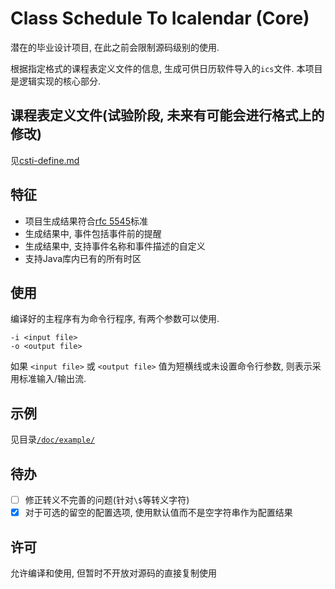 # Class Schedule To Icalendar (Core)

潜在的毕业设计项目, 在此之前会限制源码级别的使用.

根据指定格式的课程表定义文件的信息, 生成可供日历软件导入的`ics`文件. 本项目是逻辑实现的核心部分.

## 课程表定义文件(试验阶段, 未来有可能会进行格式上的修改)

见[csti-define.md](/doc/csti-define.md)

## 特征

- 项目生成结果符合[rfc 5545](https://tools.ietf.org/html/rfc5545)标准
- 生成结果中, 事件包括事件前的提醒
- 生成结果中, 支持事件名称和事件描述的自定义
- 支持Java库内已有的所有时区

## 使用

编译好的主程序有为命令行程序, 有两个参数可以使用.

```
-i <input file>
-o <output file>
```

如果 `<input file>` 或 `<output file>` 值为短横线或未设置命令行参数, 则表示采用标准输入/输出流.

## 示例

见目录[`/doc/example/`](!https://github.com/leafee98/class-schedule-to-icalendar-core/tree/master/doc/example)

## 待办

- [ ] 修正转义不完善的问题(针对`\$`等转义字符)
- [x] 对于可选的留空的配置选项, 使用默认值而不是空字符串作为配置结果

## 许可

允许编译和使用, 但暂时不开放对源码的直接复制使用
